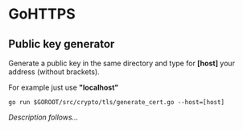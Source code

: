# GoHTTPS
## Public key generator
Generate a public key in the same directory and type for **[host]** your address (without brackets).

For example just use **"localhost"**
```
go run $GOROOT/src/crypto/tls/generate_cert.go --host=[host]
```

_Description follows..._
